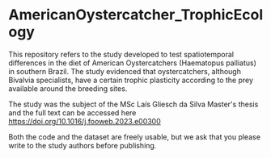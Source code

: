 # AmericanOystercatcher_TrophicEcology

This repository refers to the study developed to test spatiotemporal differences in the diet of American Oystercatchers (Haematopus palliatus) in southern Brazil. The study evidenced that oystercatchers, although Bivalvia specialists, have a certain trophic plasticity according to the prey available around the breeding sites.

The study was the subject of the MSc Laís Gliesch da Silva Master's thesis and the full text can be accessed here https://doi.org/10.1016/j.fooweb.2023.e00300

Both the code and the dataset are freely usable, but we ask that you please write to the study authors before publishing.
